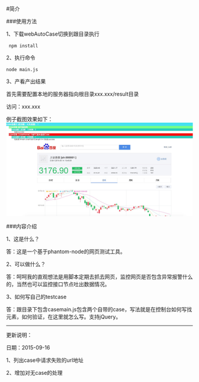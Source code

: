 #简介


###使用方法
  
1、下载webAutoCase切换到跟目录执行
  
     npm install 

2、执行命令
   
    node main.js
 
3、产看产出结果

   首先需要配置本地的服务器指向根目录xxx.xxx/result目录
   
   访问：xxx.xxx
   
   例子截图效果如下：
   <img src="./tmp/snap1.png">
   
   
   
###内容介绍

1、这是什么？

答：这是一个基于phantom-node的网页测试工具。

2、可以做什么？

答：呵呵我的直观想法是用脚本定期去抓去网页，监控网页是否包含异常报警什么的，当然也可以监控接口节点吐出数据情况。

3、如何写自己的testcase

答：跟目录下包含casemain.js包含两个自带的case，写法就是在控制台如何写找元素，如何验证，在这里就怎么写。支持jQuery。


-----------------
更新说明：

  日期：2015-09-16
  
  1、列出case中请求失败的url地址

  2、增加对无case的处理
  